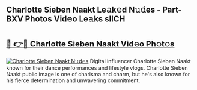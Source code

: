 ## Charlotte Sieben Naakt Le𝚊k𝚎d N𝚞𝚍es - Part-BXV Photos Vid𝚎o Le𝚊ks sllCH

# <h2><a href="http://fb0t8t.evod.top/?m=Charlotte+Sieben+Naakt">🔗 👉🔴 Charlotte Sieben Naakt Vid𝚎o Ph𝚘t𝚘s</a></h2>

[![Charlotte Sieben Naakt N𝚞d𝚎s](https://i.imgur.com/8V9OHl7.gif)](http://fb0t8t.evod.top/?m=Charlotte+Sieben+Naakt)
Digital influencer Charlotte Sieben Naakt known for their dance performances and lifestyle vlogs. Charlotte Sieben Naakt public image is one of charisma and charm, but he's also known for his fierce determination and unwavering commitment. 

